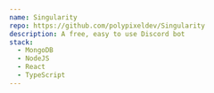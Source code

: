```yaml
---
name: Singularity
repo: https://github.com/polypixeldev/Singularity
description: A free, easy to use Discord bot
stack:
  - MongoDB
  - NodeJS
  - React
  - TypeScript
---
```


<!--add additonal information about Singularity-->
